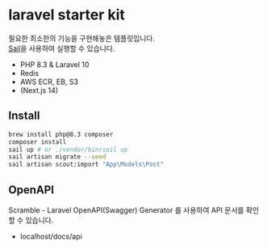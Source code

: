 # laravel starter kit

필요한 최소한의 기능을 구현해놓은 템플릿입니다.  
[Sail](https://laravel.com/docs/10.x/sail)을 사용하여 실행할 수 있습니다.

- PHP 8.3 & Laravel 10
- Redis
- AWS ECR, EB, S3
- (Next.js 14)

## Install

```bash
brew install php@8.3 composer
composer install
sail up # or ./vendor/bin/sail up 
sail artisan migrate --seed
sail artisan scout:import "App\Models\Post"
```

## OpenAPI

Scramble - Laravel OpenAPI(Swagger) Generator 를 사용하여 API 문서를 확인할 수 있습니다.
- localhost/docs/api
